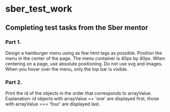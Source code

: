 # sber_test_work

## Completing test tasks from the Sber mentor

### Part 1. 
Design a hamburger menu using as few html tags as possible. Position the menu in the center of the page. The menu container is 40px by 40px. When centering on a page, use absolute positioning. Do not use svg and images. When you hover over the menu, only the top bar is visible.

### Part 2.
Print the id of the objects in the order that corresponds to arrayValue. Explanation: id objects with arrayValue == 'one' are displayed first, those with arrayValue === 'four' are displayed last.
